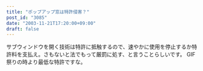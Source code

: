 ```yaml
---
title: "ポップアップ窓は特許侵害？"
post_id: "3085"
date: "2003-11-21T17:20:00+09:00"
draft: false
---
```



サブウィンドウを開く技術は特許に抵触するので、速やかに使用を停止するか特許料を支払え。さもないと法でもって厳罰に処す、と言うことらしいです。 GIF 祭りの時より最低な特許ですな。

